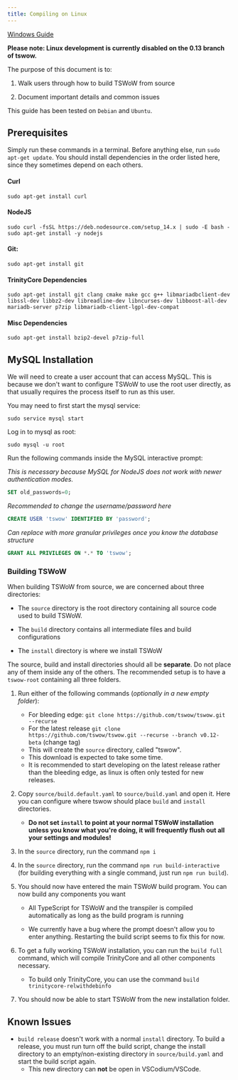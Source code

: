 ```yaml
---
title: Compiling on Linux
---
```


[Windows Guide](../compiling/)

**Please note: Linux development is currently disabled on the 0.13 branch of tswow.**

The purpose of this document is to:

1. Walk users through how to build TSWoW from source

2. Document important details and common issues

This guide has been tested on `Debian` and `Ubuntu`.

## Prerequisites
Simply run these commands in a terminal. Before anything else, run `sudo apt-get update`.
You should install dependencies in the order listed here, since they sometimes depend on each others.

#### Curl
```
sudo apt-get install curl
```

#### NodeJS
```
sudo curl -fsSL https://deb.nodesource.com/setup_14.x | sudo -E bash -
sudo apt-get install -y nodejs
```

#### Git:
```
sudo apt-get install git
```

#### TrinityCore Dependencies
```
sudo apt-get install git clang cmake make gcc g++ libmariadbclient-dev libssl-dev libbz2-dev libreadline-dev libncurses-dev libboost-all-dev mariadb-server p7zip libmariadb-client-lgpl-dev-compat
```

#### Misc Dependencies
```
sudo apt-get install bzip2-devel p7zip-full
```

## MySQL Installation

We will need to create a user account that can access MySQL. This is because we don't want to configure TSWoW to use the root user directly, as that usually requires
the process itself to run as this user.

You may need to first start the mysql service:

```
sudo service mysql start
```

Log in to mysql as root:
```
sudo mysql -u root
```

Run the following commands inside the MySQL interactive prompt:

_This is necessary because MySQL for NodeJS does not work with newer authentication modes._
```sql
SET old_passwords=0;
```

_Recommended to change the username/password here_
```sql
CREATE USER 'tswow' IDENTIFIED BY 'password';
```

_Can replace with more granular privileges once you know the database structure_
```sql
GRANT ALL PRIVILEGES ON *.* TO 'tswow';
```

### Building TSWoW

When building TSWoW from source, we are concerned about three directories:

- The `source` directory is the root directory containing all source code used to build TSWoW.

- The `build` directory contains all intermediate files and build configurations

- The `install` directory is where we install TSWoW

The source, build and install directories should all be **separate**. Do not place any of them inside any of the others. The recommended setup is to have a `tswow-root` containing all three folders.

1. Run either of the following commands (_optionally in a new empty folder_):
    - For bleeding edge: `git clone https://github.com/tswow/tswow.git --recurse`
    - For the latest release `git clone https://github.com/tswow/tswow.git --recurse --branch v0.12-beta` (change tag)
    - This will create the `source` directory, called "tswow".
    - This download is expected to take some time.
    - It is recommended to start developing on the latest release rather than the bleeding edge, as linux is often only tested for new releases.

2. Copy `source/build.default.yaml` to `source/build.yaml` and open it. Here you can configure where tswow should place `build` and `install` directories.

    - <span>**Do not set `install` to point at your normal TSWoW installation unless you know what you're doing, it will frequently flush out all your settings and modules!**</span>

3. In the `source` directory, run the command `npm i`

4. In the `source` directory, run the command `npm run build-interactive` (for building everything with a single command, just run `npm run build`).

6. You should now have entered the main TSWoW build program. You can now build any components you want

    - All TypeScript for TSWoW and the transpiler is compiled automatically as long as the build program is running

    - We currently have a bug where the prompt doesn't allow you to enter anything. Restarting the build script seems to fix this for now.

7. To get a fully working TSWoW installation, you can run the `build full` command, which will compile TrinityCore and all other components necessary.

    - <span>To build only TrinityCore, you can use the command `build trinitycore-relwithdebinfo`</span>

8. You should now be able to start TSWoW from the new installation folder.

## Known Issues

- `build release` doesn't work with a normal `install` directory. To build a release, you must run turn off the build script, change the install directory to an empty/non-existing directory in `source/build.yaml` and start the build script again.
    - <span>This new directory can **not** be open in VSCodium/VSCode.</span>
